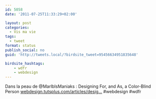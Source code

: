 ```yaml
---
id: 5058
date: '2011-07-25T11:33:29+02:00'

layout: post
categories:
  - Vis ma vie
tags:
  - tweet
format: status
publish_social: no
guid: 'http://tweets.local/?birdsite_tweet=95456634951835648'

birdsite_hashtags:
    - wdfr
    - webdesign
---
```


Dans la peau de @MarlbIsManiaks : Designing For, and As, a Color-Blind Person [webdesign.tutsplus.com/articles/desig…](http://webdesign.tutsplus.com/articles/design-theory/designing-for-and-as-a-color-blind-person/) #webdesign #wdfr